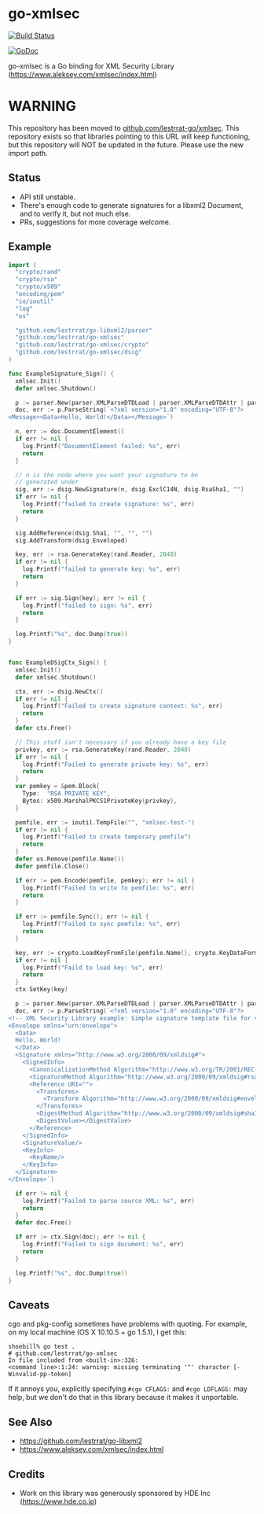 # go-xmlsec

[![Build Status](https://travis-ci.org/lestrrat/go-xmlsec.svg?branch=master)](https://travis-ci.org/lestrrat/go-xmlsec)

[![GoDoc](https://godoc.org/github.com/lestrrat/go-xmlsec?status.svg)](https://godoc.org/github.com/lestrrat/go-xmlsec)

go-xmlsec is a Go binding for XML Security Library (https://www.aleksey.com/xmlsec/index.html)

# WARNING

This repository has been moved to [github.com/lestrrat-go/xmlsec](https://github.com/lestrrat-go/xmlsec). This repository exists so that libraries pointing to this URL will keep functioning, but this repository will NOT be updated in the future. Please use the new import path.

## Status

* API still unstable.
* There's enough code to generate signatures for a libxml2 Document, and to verify it, but not much else.
* PRs, suggestions for more coverage welcome.

## Example

```go
import (
  "crypto/rand"
  "crypto/rsa"
  "crypto/x509"
  "encoding/pem"
  "io/ioutil"
  "log"
  "os"

  "github.com/lestrrat/go-libxml2/parser"
  "github.com/lestrrat/go-xmlsec"
  "github.com/lestrrat/go-xmlsec/crypto"
  "github.com/lestrrat/go-xmlsec/dsig"
)

func ExampleSignature_Sign() {
  xmlsec.Init()
  defer xmlsec.Shutdown()

  p := parser.New(parser.XMLParseDTDLoad | parser.XMLParseDTDAttr | parser.XMLParseNoEnt)
  doc, err := p.ParseString(`<?xml version="1.0" encoding="UTF-8"?>
<Message><Data>Hello, World!</Data></Message>`)

  n, err := doc.DocumentElement()
  if err != nil {
    log.Printf("DocumentElement failed: %s", err)
    return
  }

  // n is the node where you want your signature to be
  // generated under
  sig, err := dsig.NewSignature(n, dsig.ExclC14N, dsig.RsaSha1, "")
  if err != nil {
    log.Printf("failed to create signature: %s", err)
    return
  }

  sig.AddReference(dsig.Sha1, "", "", "")
  sig.AddTransform(dsig.Enveloped)

  key, err := rsa.GenerateKey(rand.Reader, 2048)
  if err != nil {
    log.Printf("failed to generate key: %s", err)
    return
  }

  if err := sig.Sign(key); err != nil {
    log.Printf("failed to sign: %s", err)
    return
  }

  log.Printf("%s", doc.Dump(true))
}


func ExampleDSigCtx_Sign() {
  xmlsec.Init()
  defer xmlsec.Shutdown()

  ctx, err := dsig.NewCtx()
  if err != nil {
    log.Printf("Failed to create signature context: %s", err)
    return
  }
  defer ctx.Free()

  // This stuff isn't necessary if you already have a key file
  privkey, err := rsa.GenerateKey(rand.Reader, 2048)
  if err != nil {
    log.Printf("Failed to generate private key: %s", err)
    return
  }
  var pemkey = &pem.Block{
    Type:  "RSA PRIVATE KEY",
    Bytes: x509.MarshalPKCS1PrivateKey(privkey),
  }

  pemfile, err := ioutil.TempFile("", "xmlsec-test-")
  if err != nil {
    log.Printf("Failed to create temporary pemfile")
    return
  }
  defer os.Remove(pemfile.Name())
  defer pemfile.Close()

  if err := pem.Encode(pemfile, pemkey); err != nil {
    log.Printf("Failed to write to pemfile: %s", err)
    return
  }

  if err := pemfile.Sync(); err != nil {
    log.Printf("Failed to sync pemfile: %s", err)
    return
  }

  key, err := crypto.LoadKeyFromFile(pemfile.Name(), crypto.KeyDataFormatPem)
  if err != nil {
    log.Printf("Faild to load key: %s", err)
    return
  }
  ctx.SetKey(key)

  p := parser.New(parser.XMLParseDTDLoad | parser.XMLParseDTDAttr | parser.XMLParseNoEnt)
  doc, err := p.ParseString(`<?xml version="1.0" encoding="UTF-8"?>
<!-- XML Security Library example: Simple signature template file for sign1 example.  -->
<Envelope xmlns="urn:envelope">
  <Data>
  Hello, World!
  </Data>
  <Signature xmlns="http://www.w3.org/2000/09/xmldsig#">
    <SignedInfo>
      <CanonicalizationMethod Algorithm="http://www.w3.org/TR/2001/REC-xml-c14n-20010315" />
      <SignatureMethod Algorithm="http://www.w3.org/2000/09/xmldsig#rsa-sha1" />
      <Reference URI="">
        <Transforms>
          <Transform Algorithm="http://www.w3.org/2000/09/xmldsig#enveloped-signature" />
        </Transforms>
        <DigestMethod Algorithm="http://www.w3.org/2000/09/xmldsig#sha1" />
        <DigestValue></DigestValue>
      </Reference>
    </SignedInfo>
    <SignatureValue/>
    <KeyInfo>
      <KeyName/>
    </KeyInfo>
  </Signature>
</Envelope>`)

  if err != nil {
    log.Printf("Failed to parse source XML: %s", err)
    return
  }
  defer doc.Free()

  if err := ctx.Sign(doc); err != nil {
    log.Printf("Failed to sign document: %s", err)
    return
  }

  log.Printf("%s", doc.Dump(true))
}
```

## Caveats

cgo and pkg-config sometimes have problems with quoting. For example, on my local
machine (OS X 10.10.5 + go 1.5.1), I get this:

```
shoebill% go test .
# github.com/lestrrat/go-xmlsec
In file included from <built-in>:326:
<command line>:1:24: warning: missing terminating '"' character [-Winvalid-pp-token]
```

If it annoys you, explicitly specifying `#cgo CFLAGS:` and `#cgo LDFLAGS:` may help,
but we don't do that in this library because it makes it unportable.

## See Also

* https://github.com/lestrrat/go-libxml2
* https://www.aleksey.com/xmlsec/index.html

## Credits

* Work on this library was generously sponsored by HDE Inc (https://www.hde.co.jp)
